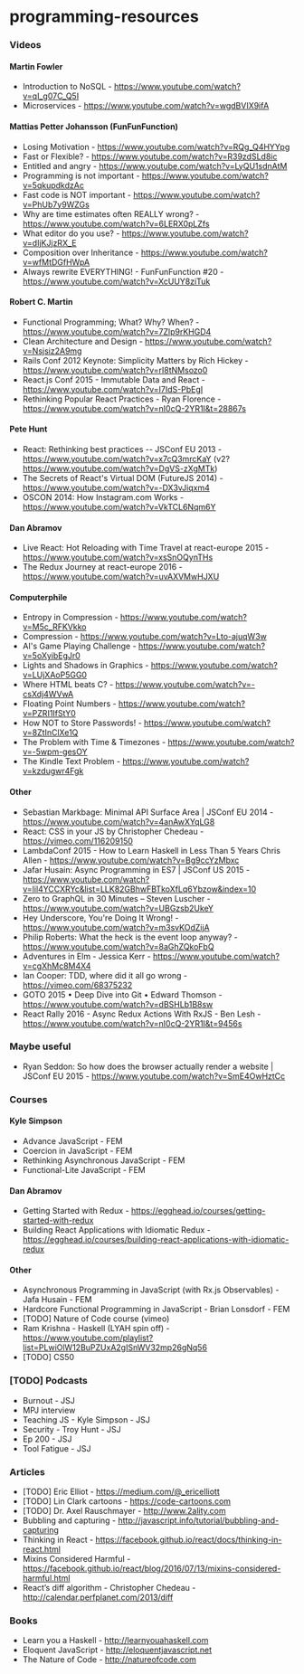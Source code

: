 # programming-resources

### Videos

#### Martin Fowler
- Introduction to NoSQL - https://www.youtube.com/watch?v=qI_g07C_Q5I
- Microservices - https://www.youtube.com/watch?v=wgdBVIX9ifA
 
#### Mattias Petter Johansson (FunFunFunction)
- Losing Motivation - https://www.youtube.com/watch?v=RQg_Q4HYYpg
- Fast or Flexible? - https://www.youtube.com/watch?v=R39zdSLd8ic
- Entitled and angry - https://www.youtube.com/watch?v=LyQU1sdnAtM
- Programming is not important - https://www.youtube.com/watch?v=5qkupdkdzAc
- Fast code is NOT important - https://www.youtube.com/watch?v=PhUb7y9WZGs
- Why are time estimates often REALLY wrong? - https://www.youtube.com/watch?v=6LERX0pLZfs
- What editor do you use? - https://www.youtube.com/watch?v=dIjKJjzRX_E
- Composition over Inheritance - https://www.youtube.com/watch?v=wfMtDGfHWpA
- Always rewrite EVERYTHING! - FunFunFunction #20 - https://www.youtube.com/watch?v=XcUUY8ziTuk

#### Robert C. Martin
- Functional Programming; What? Why? When? - https://www.youtube.com/watch?v=7Zlp9rKHGD4
- Clean Architecture and Design - https://www.youtube.com/watch?v=Nsjsiz2A9mg
- Rails Conf 2012 Keynote: Simplicity Matters by Rich Hickey - https://www.youtube.com/watch?v=rI8tNMsozo0
- React.js Conf 2015 - Immutable Data and React - https://www.youtube.com/watch?v=I7IdS-PbEgI
- Rethinking Popular React Practices - Ryan Florence - https://www.youtube.com/watch?v=nI0cQ-2YR1I&t=28867s

#### Pete Hunt
- React: Rethinking best practices -- JSConf EU 2013 - https://www.youtube.com/watch?v=x7cQ3mrcKaY (v2? https://www.youtube.com/watch?v=DgVS-zXgMTk)
- The Secrets of React's Virtual DOM (FutureJS 2014) - https://www.youtube.com/watch?v=-DX3vJiqxm4
- OSCON 2014: How Instagram.com Works - https://www.youtube.com/watch?v=VkTCL6Nqm6Y

#### Dan Abramov
- Live React: Hot Reloading with Time Travel at react-europe 2015 - https://www.youtube.com/watch?v=xsSnOQynTHs
- The Redux Journey at react-europe 2016 - https://www.youtube.com/watch?v=uvAXVMwHJXU

#### Computerphile
 - Entropy in Compression - https://www.youtube.com/watch?v=M5c_RFKVkko
 - Compression - https://www.youtube.com/watch?v=Lto-ajuqW3w
 - AI's Game Playing Challenge - https://www.youtube.com/watch?v=5oXyibEgJr0
 - Lights and Shadows in Graphics - https://www.youtube.com/watch?v=LUjXAoP5GG0
 - Where HTML beats C? - https://www.youtube.com/watch?v=-csXdj4WVwA
 - Floating Point Numbers - https://www.youtube.com/watch?v=PZRI1IfStY0
 - How NOT to Store Passwords! - https://www.youtube.com/watch?v=8ZtInClXe1Q
 - The Problem with Time & Timezones - https://www.youtube.com/watch?v=-5wpm-gesOY
 - The Kindle Text Problem - https://www.youtube.com/watch?v=kzdugwr4Fgk

#### Other
- Sebastian Markbage: Minimal API Surface Area | JSConf EU 2014 - https://www.youtube.com/watch?v=4anAwXYqLG8
- React: CSS in your JS by Christopher Chedeau - https://vimeo.com/116209150
- LambdaConf 2015 - How to Learn Haskell in Less Than 5 Years Chris Allen - https://www.youtube.com/watch?v=Bg9ccYzMbxc
- Jafar Husain: Async Programming in ES7 | JSConf US 2015 - https://www.youtube.com/watch?v=lil4YCCXRYc&list=LLK82GBhwFBTkoXfLq6Ybzow&index=10
- Zero to GraphQL in 30 Minutes – Steven Luscher - https://www.youtube.com/watch?v=UBGzsb2UkeY
- Hey Underscore, You're Doing It Wrong! - https://www.youtube.com/watch?v=m3svKOdZijA
- Philip Roberts: What the heck is the event loop anyway? - https://www.youtube.com/watch?v=8aGhZQkoFbQ
- Adventures in Elm - Jessica Kerr - https://www.youtube.com/watch?v=cgXhMc8M4X4
- Ian Cooper: TDD, where did it all go wrong - https://vimeo.com/68375232
- GOTO 2015 • Deep Dive into Git • Edward Thomson - https://www.youtube.com/watch?v=dBSHLb1B8sw
- React Rally 2016 - Async Redux Actions With RxJS - Ben Lesh - https://www.youtube.com/watch?v=nI0cQ-2YR1I&t=9456s

### Maybe useful
- Ryan Seddon: So how does the browser actually render a website | JSConf EU 2015 - https://www.youtube.com/watch?v=SmE4OwHztCc

### Courses

#### Kyle Simpson
- Advance JavaScript - FEM
- Coercion in JavaScript - FEM
- Rethinking Asynchronous JavaScript - FEM
- Functional-Lite JavaScript - FEM

#### Dan Abramov
- Getting Started with Redux - https://egghead.io/courses/getting-started-with-redux
- Building React Applications with Idiomatic Redux - https://egghead.io/courses/building-react-applications-with-idiomatic-redux

#### Other
- Asynchronous Programming in JavaScript (with Rx.js Observables) - Jafa Husain - FEM
- Hardcore Functional Programming in JavaScript - Brian Lonsdorf - FEM
- [TODO] Nature of Code course (vimeo) 
- Ram Krishna - Haskell (LYAH spin off) - https://www.youtube.com/playlist?list=PLwiOlW12BuPZUxA2gISnWV32mp26gNq56
- [TODO] CS50

### [TODO] Podcasts
- Burnout - JSJ
- MPJ interview
- Teaching JS - Kyle Simpson - JSJ
- Security - Troy Hunt - JSJ
- Ep 200 - JSJ
- Tool Fatigue - JSJ

### Articles
- [TODO] Eric Elliot - https://medium.com/@_ericelliott
- [TODO] Lin Clark cartoons - https://code-cartoons.com
- [TODO] Dr. Axel Rauschmayer - http://www.2ality.com
- Bubbling and capturing - http://javascript.info/tutorial/bubbling-and-capturing
- Thinking in React - https://facebook.github.io/react/docs/thinking-in-react.html
- Mixins Considered Harmful - https://facebook.github.io/react/blog/2016/07/13/mixins-considered-harmful.html
- React’s diff algorithm - Christopher Chedeau - http://calendar.perfplanet.com/2013/diff

### Books
- Learn you a Haskell - http://learnyouahaskell.com
- Eloquent JavaScript - http://eloquentjavascript.net
- The Nature of Code - http://natureofcode.com
